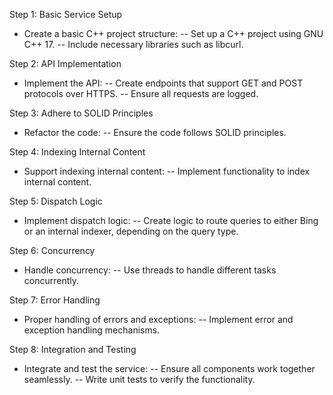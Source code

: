 
Step 1: Basic Service Setup
- Create a basic C++ project structure:
-- Set up a C++ project using GNU C++ 17.
-- Include necessary libraries such as libcurl.

Step 2: API Implementation
- Implement the API:
-- Create endpoints that support GET and POST protocols over HTTPS.
-- Ensure all requests are logged.

Step 3: Adhere to SOLID Principles
- Refactor the code:
-- Ensure the code follows SOLID principles.

Step 4: Indexing Internal Content
- Support indexing internal content:
-- Implement functionality to index internal content.

Step 5: Dispatch Logic
- Implement dispatch logic:
-- Create logic to route queries to either Bing or an internal indexer, depending on the query type.

Step 6: Concurrency
- Handle concurrency:
-- Use threads to handle different tasks concurrently.

Step 7: Error Handling
- Proper handling of errors and exceptions:
-- Implement error and exception handling mechanisms.

Step 8: Integration and Testing
- Integrate and test the service:
-- Ensure all components work together seamlessly.
-- Write unit tests to verify the functionality.